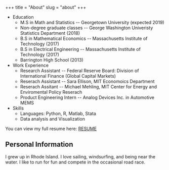 +++
title = "About"
slug = "about"
+++


+ Education 
  - M.S in Math and Statistics -- Georgetown University (expected 2019)
  - Non-degree graduate classes -- George Washington Univeristy Statistics Department (2018)
  - B.S in Mathematical Economics -- Massachusetts Institute of Technology (2017)
  - B.S in Electrical Engineering -- Massachusetts Institute of Technology (2017)
  - Barrington High School (2013)
+ Work Experience
  - Research Assistant -- Federal Reserve Board: Division of International Finance (Global Capital Markets)
  - Reserach Assistant -- Sara Ellison, MIT Economoics Department
  - Reserach Assitant -- Michael Mehling, MIT Center for Energy and Enviromental Policy Reserach 
  - Product Engineering Intern -- Analog Devices Inc. in Automotive MEMS
+ Skills
  - Languages: Python, R, Matlab, Stata
  - Data analysis and Visualization

You can view my full resume here: [RESUME](/resume.pdf)


## Personal Information

I grew up in Rhode Island. I love sailing, windsurfing, and being near the water. I like to run for fun and compete in the occasional road race.





